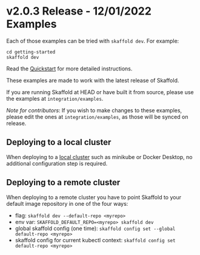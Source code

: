 # v2.0.3 Release - 12/01/2022 Examples

Each of those examples can be tried with `skaffold dev`. For example:

```
cd getting-started
skaffold dev
```

Read the [Quickstart](https://skaffold.dev/docs/quickstart/) for more detailed instructions.

These examples are made to work with the latest release of Skaffold.

If you are running Skaffold at HEAD or have built it from source, please use the examples at `integration/examples`.

*Note for contributors*: If you wish to make changes to these examples, please edit the ones at `integration/examples`,
as those will be synced on release.

## Deploying to a local cluster

When deploying to a [local cluster](https://skaffold.dev/docs/environment/local-cluster/) such as minikube or Docker Desktop, no additional configuration step is required.

## Deploying to a remote cluster

When deploying to a remote cluster you have to point Skaffold to your default image repository in one of the four ways:

* flag: `skaffold dev --default-repo <myrepo>`
* env var: `SKAFFOLD_DEFAULT_REPO=<myrepo> skaffold dev`
* global skaffold config (one time): `skaffold config set --global default-repo <myrepo>`
* skaffold config for current kubectl context: `skaffold config set default-repo <myrepo>`

